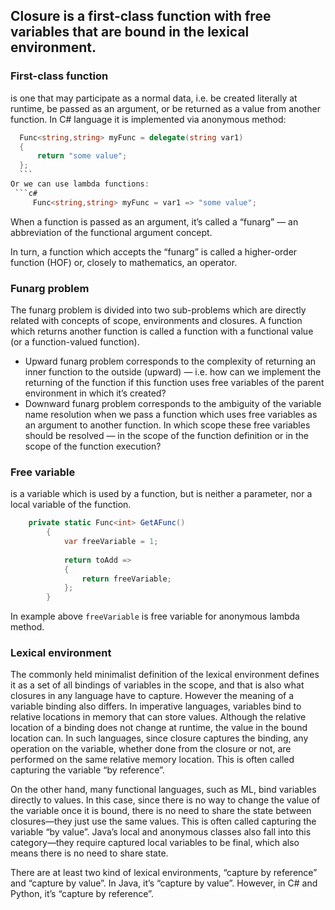 ﻿## Closure is a first-class function with free variables that are bound in the lexical environment.
### First-class function
is one that may participate as a normal data, i.e. be created literally at runtime, be passed as an argument, or be returned as a value from another function.
In C# language it is implemented via anonymous method:
  ```c#
    Func<string,string> myFunc = delegate(string var1)  
    {   
        return "some value";    
    };
    ```
Or we can use lambda functions:
   ```c#
       Func<string,string> myFunc = var1 => "some value";
   ```
When a function is passed as an argument, it’s called a “funarg” — an abbreviation of the functional argument concept.

In turn, a function which accepts the “funarg” is called a higher-order function (HOF) or, closely to mathematics, an operator.
                                       
### Funarg problem
The funarg problem is divided into two sub-problems which are directly related with concepts of scope, environments and closures.
A function which returns another function is called a function with a functional value (or a function-valued function).

- Upward funarg problem corresponds to the complexity of returning an inner function to the outside (upward) — i.e. how can we implement the returning of the function if this function uses free variables of the parent environment in which it’s created?
- Downward funarg problem corresponds to the ambiguity of the variable name resolution when we pass a function which uses free variables as an argument to another function. In which scope these free variables should be resolved — in the scope of the function definition or in the scope of the function execution?
### Free variable
is a variable which is used by a function, but is neither a parameter, nor a local variable of the function.
    
```c#
    private static Func<int> GetAFunc()
		{
			var freeVariable = 1;
			
			return toAdd =>
			{
				return freeVariable;
			};
		}
   ```                                                  
  
  In example above `freeVariable` is free variable for anonymous lambda method.

### Lexical environment
The commonly held minimalist definition of the lexical environment defines it as a set of all bindings of variables in the scope, and that is also what closures in any language have to capture. However the meaning of a variable binding also differs. In imperative languages, variables bind to relative locations in memory that can store values. Although the relative location of a binding does not change at runtime, the value in the bound location can. In such languages, since closure captures the binding, any operation on the variable, whether done from the closure or not, are performed on the same relative memory location. This is often called capturing the variable “by reference”.

On the other hand, many functional languages, such as ML, bind variables directly to values. In this case, since there is no way to change the value of the variable once it is bound, there is no need to share the state between closures—they just use the same values. This is often called capturing the variable “by value”. Java’s local and anonymous classes also fall into this category—they require captured local variables to be final, which also means there is no need to share state.

There are at least two kind of lexical environments, “capture by reference” and “capture by value”. In Java, it’s “capture by value”. However, in C# and Python, it’s “capture by reference”.
